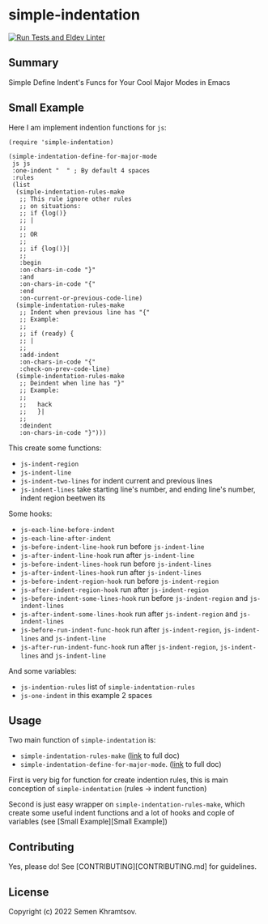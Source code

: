 # simple-indentation

[![Run Tests and Eldev Linter](https://github.com/semenInRussia/just.el/actions/workflows/test.yml/badge.svg)](https://github.com/semenInRussia/simple-indentation.el/actions/workflows/test.yml)


## Summary

Simple Define Indent's Funcs for Your Cool Major Modes in Emacs

## Small Example

Here I am implement indention functions for `js`:

```elisp
(require 'simple-indentation)

(simple-indentation-define-for-major-mode
 js js
 :one-indent "  " ; By default 4 spaces
 :rules
 (list
  (simple-indentation-rules-make
   ;; This rule ignore other rules
   ;; on situations:
   ;; if {log()}
   ;; |
   ;;
   ;; OR
   ;;
   ;; if {log()}|
   ;;
   :begin
   :on-chars-in-code "}"
   :and
   :on-chars-in-code "{"
   :end
   :on-current-or-previous-code-line)
  (simple-indentation-rules-make
   ;; Indent when previous line has "{"
   ;; Example:
   ;;
   ;; if (ready) {
   ;; |
   ;;
   :add-indent
   :on-chars-in-code "{"
   :check-on-prev-code-line)
  (simple-indentation-rules-make
   ;; Deindent when line has "}"
   ;; Example:
   ;;
   ;;   hack
   ;;   }|
   ;;
   :deindent
   :on-chars-in-code "}")))

```

This create some functions:
- `js-indent-region`
- `js-indent-line`
- `js-indent-two-lines` for indent current and previous lines
- `js-indent-lines` take starting line's number, and ending line's number, indent region beetwen its

Some hooks:
- `js-each-line-before-indent`
- `js-each-line-after-indent`
- `js-before-indent-line-hook` run before `js-indent-line`
- `js-after-indent-line-hook` run after `js-indent-line`
- `js-before-indent-lines-hook` run before `js-indent-lines`
- `js-after-indent-lines-hook` run after `js-indent-lines`
- `js-before-indent-region-hook` run before `js-indent-region`
- `js-after-indent-region-hook` run after `js-indent-region`
- `js-before-indent-some-lines-hook` run before `js-indent-region` and `js-indent-lines`
- `js-after-indent-some-lines-hook` run after `js-indent-region` and `js-indent-lines`
- `js-before-run-indent-func-hook` run after `js-indent-region`, `js-indent-lines` and `js-indent-line`
- `js-after-run-indent-func-hook` run after `js-indent-region`, `js-indent-lines` and `js-indent-line`

And some variables:
- `js-indention-rules` list of `simple-indentation-rules`
- `js-one-indent` in this example 2 spaces

## Usage
Two main function of `simple-indentation` is:

  * `simple-indentation-rules-make` ([link](docs/rules-make.md "Link to Full Documentaion about simple-indentation-rules-make") to full doc)
  * `simple-indentation-define-for-major-mode`. ([link](docs/define-for-major.md "Link to Full Documentaion about simple-indentation-define-for-major-mode") to full doc)

First is very big for function for create indention rules, this is main conception of `simple-indentation` (rules -> indent function)

Second is just easy wrapper on `simple-indentation-rules-make`, which create some useful indent functions and a lot of hooks and cople of variables (see [Small Example][Small Example])
## Contributing

Yes, please do! See [CONTRIBUTING][CONTRIBUTING.md] for guidelines.

## License

Copyright (c) 2022 Semen Khramtsov.


[CONTRIBUTING]: ./CONTRIBUTING.md
[COPYING]: ./COPYING
